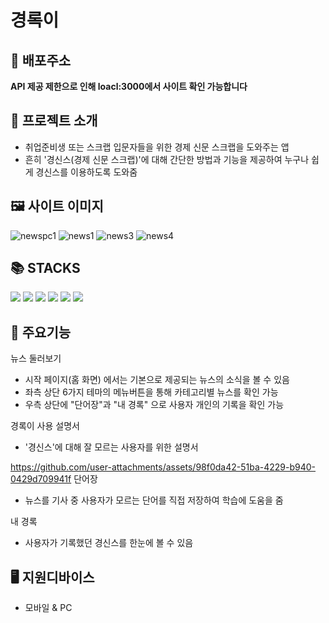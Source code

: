 # 경록이

## 🔗 배포주소

**API 제공 제한으로 인해 loacl:3000에서 사이트 확인 가능합니다** 

## 📁 프로젝트 소개

- 취업준비생 또는 스크랩 입문자들을 위한 경제 신문 스크랩을 도와주는 앱
- 흔히 '경신스(경제 신문 스크랩)'에 대해 간단한 방법과 기능을 제공하여 누구나 쉽게 경신스를 이용하도록 도와줌

## 🖼️ 사이트 이미지

![newspc1](https://github.com/user-attachments/assets/425cf8c5-6b41-4327-af0d-efd3e47865bc)
![news1](https://github.com/user-attachments/assets/ae6823b9-3d0d-4298-843f-7b2ad4d6f7a5)
![news3](https://github.com/user-attachments/assets/8b3e2901-11ea-417d-b27e-5d80c718787f)
![news4](https://github.com/user-attachments/assets/d2b0a6f5-d5fe-4ba9-9a23-93e5818b3001)

## 📚 STACKS

<img src="https://img.shields.io/badge/React-61DAFB?style=for-the-badge&logo=react&logoColor=white">
<img src="https://img.shields.io/badge/html5-E34F26?style=for-the-badge&logo=html5&logoColor=white">
<img src="https://img.shields.io/badge/css3-663399?style=for-the-badge&logo=css3&logoColor=white">
<img src="https://img.shields.io/badge/nodedotjs-5FA04E?style=for-the-badge&logo=nodedotjs&logoColor=white">
<img src="https://img.shields.io/badge/mui-007FFF?style=for-the-badge&logo=mui&logoColor=white">
<img src="https://img.shields.io/badge/figma-F24E1E?style=for-the-badge&logo=figma&logoColor=white">

## 📒 주요기능

뉴스 둘러보기

- 시작 페이지(홈 화면) 에서는 기본으로 제공되는 뉴스의 소식을 볼 수 있음
- 좌측 상단 6가지 테마의 메뉴버튼을 통해 카테고리별 뉴스를 확인 가능
- 우측 상단에 "단어장"과 "내 경록" 으로 사용자 개인의 기록을 확인 가능

경록이 사용 설명서

- '경신스'에 대해 잘 모르는 사용자를 위한 설명서


https://github.com/user-attachments/assets/98f0da42-51ba-4229-b940-0429d709941f
단어장

- 뉴스를 기사 중 사용자가 모르는 단어를 직접 저장하여 학습에 도움을 줌

내 경록

- 사용자가 기록했던 경신스를 한눈에 볼 수 있음

## 🖥️ 지원디바이스

- 모바일 & PC 
